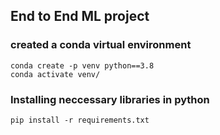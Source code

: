 ## End to End ML project

### created a conda virtual environment
```
conda create -p venv python==3.8
conda activate venv/

```
### Installing neccessary libraries in python

```
pip install -r requirements.txt

```
